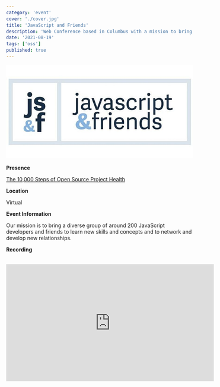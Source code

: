 ```yaml
---
category: 'event'
cover: './cover.jpg'
title: 'JavaScript and Friends'
description: 'Web Conference based in Columbus with a mission to bring a diverse group of around 200 JavaScript developers and friends to learn new skills and concepts and to network and develop new relationships.'
date: '2021-08-19'
tags: ['oss']
published: true
---
```

![cover](./cover.jpg)

**Presence**

[The 10,000 Steps of Open Source Project Health](https://dvinnik.dev/presentations/2021/10000-steps-of-open-source-project-health)

**Location**

Virtual

**Event Information**

Our mission is to bring a diverse group of around 200 JavaScript developers and friends to learn new skills and concepts and to network and develop new relationships.

**Recording**

<br>

<iframe width="560" height="315" src="https://www.youtube.com/embed/4phw1GjfCjQ?start=13980" title="YouTube video player" frameborder="0" allow="accelerometer; autoplay; clipboard-write; encrypted-media; gyroscope; picture-in-picture" allowfullscreen></iframe>